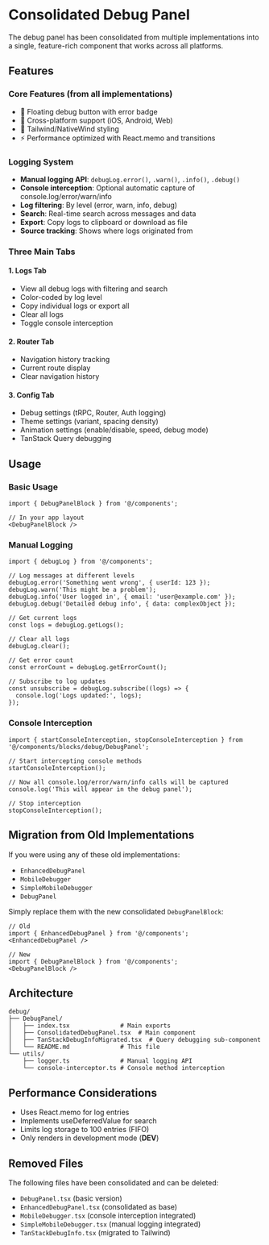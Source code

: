 # Consolidated Debug Panel

The debug panel has been consolidated from multiple implementations into a single, feature-rich component that works across all platforms.

## Features

### Core Features (from all implementations)
- 🐛 Floating debug button with error badge
- 📱 Cross-platform support (iOS, Android, Web)
- 🎨 Tailwind/NativeWind styling
- ⚡ Performance optimized with React.memo and transitions

### Logging System
- **Manual logging API**: `debugLog.error()`, `.warn()`, `.info()`, `.debug()`
- **Console interception**: Optional automatic capture of console.log/error/warn/info
- **Log filtering**: By level (error, warn, info, debug)
- **Search**: Real-time search across messages and data
- **Export**: Copy logs to clipboard or download as file
- **Source tracking**: Shows where logs originated from

### Three Main Tabs

#### 1. Logs Tab
- View all debug logs with filtering and search
- Color-coded by log level
- Copy individual logs or export all
- Clear all logs
- Toggle console interception

#### 2. Router Tab
- Navigation history tracking
- Current route display
- Clear navigation history

#### 3. Config Tab
- Debug settings (tRPC, Router, Auth logging)
- Theme settings (variant, spacing density)
- Animation settings (enable/disable, speed, debug mode)
- TanStack Query debugging

## Usage

### Basic Usage
```tsx
import { DebugPanelBlock } from '@/components';

// In your app layout
<DebugPanelBlock />
```

### Manual Logging
```tsx
import { debugLog } from '@/components';

// Log messages at different levels
debugLog.error('Something went wrong', { userId: 123 });
debugLog.warn('This might be a problem');
debugLog.info('User logged in', { email: 'user@example.com' });
debugLog.debug('Detailed debug info', { data: complexObject });

// Get current logs
const logs = debugLog.getLogs();

// Clear all logs
debugLog.clear();

// Get error count
const errorCount = debugLog.getErrorCount();

// Subscribe to log updates
const unsubscribe = debugLog.subscribe((logs) => {
  console.log('Logs updated:', logs);
});
```

### Console Interception
```tsx
import { startConsoleInterception, stopConsoleInterception } from '@/components/blocks/debug/DebugPanel';

// Start intercepting console methods
startConsoleInterception();

// Now all console.log/error/warn/info calls will be captured
console.log('This will appear in the debug panel');

// Stop interception
stopConsoleInterception();
```

## Migration from Old Implementations

If you were using any of these old implementations:
- `EnhancedDebugPanel`
- `MobileDebugger`
- `SimpleMobileDebugger`
- `DebugPanel`

Simply replace them with the new consolidated `DebugPanelBlock`:

```tsx
// Old
import { EnhancedDebugPanel } from '@/components';
<EnhancedDebugPanel />

// New
import { DebugPanelBlock } from '@/components';
<DebugPanelBlock />
```

## Architecture

```
debug/
├── DebugPanel/
│   ├── index.tsx              # Main exports
│   ├── ConsolidatedDebugPanel.tsx  # Main component
│   ├── TanStackDebugInfoMigrated.tsx  # Query debugging sub-component
│   └── README.md              # This file
└── utils/
    ├── logger.ts              # Manual logging API
    └── console-interceptor.ts # Console method interception
```

## Performance Considerations

- Uses React.memo for log entries
- Implements useDeferredValue for search
- Limits log storage to 100 entries (FIFO)
- Only renders in development mode (__DEV__)

## Removed Files

The following files have been consolidated and can be deleted:
- `DebugPanel.tsx` (basic version)
- `EnhancedDebugPanel.tsx` (consolidated as base)
- `MobileDebugger.tsx` (console interception integrated)
- `SimpleMobileDebugger.tsx` (manual logging integrated)
- `TanStackDebugInfo.tsx` (migrated to Tailwind)
